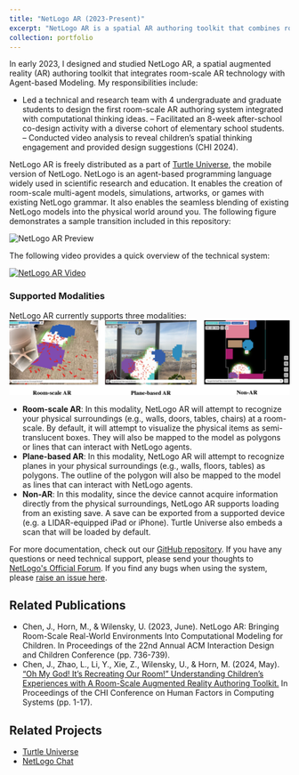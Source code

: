 ```yaml
---
title: "NetLogo AR (2023-Present)"
excerpt: "NetLogo AR is a spatial AR authoring toolkit that combines room-scale AR technology with NetLogo, a popular agent-based programming language. Part of Turtle Universe, the mobile version of NetLogo, it allows users to create simulations that blend digital content with real-world environments. Built on NetLogo's strengths for research and education, it enables users to model complex systems, fostering creativity in applications like games and art, making it ideal for K-12 learners and researchers.<br/><br/><img src='/images/netlogo-ar/modalities.png' width='800'>"
collection: portfolio
---
```


In early 2023, I designed and studied NetLogo AR, a spatial augmented reality (AR) authoring toolkit that integrates room-scale AR technology with Agent-based Modeling. My responsibilities include:
- Led a technical and research team with 4 undergraduate and graduate students to design the first room-scale AR authoring system integrated with computational thinking ideas.
– Facilitated an 8-week after-school co-design activity with a diverse cohort of elementary school students.
– Conducted video analysis to reveal children’s spatial thinking engagement and provided design suggestions (CHI 2024).

NetLogo AR is freely distributed as a part of [Turtle Universe](/portfolio/turtle-universe/), the mobile version of NetLogo. NetLogo is an agent-based programming language widely used in scientific research and education. It enables the creation of room-scale multi-agent models, simulations, artworks, or games with existing NetLogo grammar. It also enables the seamless blending of existing NetLogo models into the physical world around you.
The following figure demonstrates a sample transition included in this repository:

<img src="https://github.com/NetLogo-Mobile/NetLogo-AR/assets/12299703/a81825d8-165f-426e-8445-df0b270044da" alt="NetLogo AR Preview" width="480"/>

The following video provides a quick overview of the technical system:

[![NetLogo AR Video](https://img.youtube.com/vi/xJcEGpp6rCE/0.jpg)](https://www.youtube.com/watch?v=xJcEGpp6rCE)

### Supported Modalities
NetLogo AR currently supports three modalities:
![Comparison between NetLogo AR's modalities.](/images/netlogo-ar/modalities.png)

* **Room-scale AR**: In this modality, NetLogo AR will attempt to recognize your physical surroundings (e.g., walls, doors, tables, chairs) at a room-scale. By default, it will attempt to visualize the physical items as semi-translucent boxes. They will also be mapped to the model as polygons or lines that can interact with NetLogo agents.
* **Plane-based AR**: In this modality, NetLogo AR will attempt to recognize planes in your physical surroundings (e.g., walls, floors, tables) as polygons. The outline of the polygon will also be mapped to the model as lines that can interact with NetLogo agents.
* **Non-AR**: In this modality, since the device cannot acquire information directly from the physical surroundings, NetLogo AR supports loading from an existing save. A save can be exported from a supported device (e.g. a LIDAR-equipped iPad or iPhone). Turtle Universe also embeds a scan that will be loaded by default.

For more documentation, check out our [GitHub repository](https://github.com/NetLogo-Mobile/NetLogo-AR). If you have any questions or need technical support, please send your thoughts to [NetLogo's Official Forum](https://community.netlogo.org/). If you find any bugs when using the system, please [raise an issue here](https://github.com/NetLogo-Mobile/NetLogo-AR/issues).

## Related Publications
- Chen, J., Horn, M., & Wilensky, U. (2023, June). NetLogo AR: Bringing Room-Scale Real-World Environments Into Computational Modeling for Children. In Proceedings of the 22nd Annual ACM Interaction Design and Children Conference (pp. 736-739).
- Chen, J., Zhao, L., Li, Y., Xie, Z., Wilensky, U., & Horn, M. (2024, May). [“Oh My God! It’s Recreating Our Room!” Understanding Children’s Experiences with A Room-Scale Augmented Reality Authoring Toolkit.](/publications/2024-ar/) In Proceedings of the CHI Conference on Human Factors in Computing Systems (pp. 1-17).

## Related Projects
- [Turtle Universe](/portfolio/turtle-universe/)
- [NetLogo Chat](/portfolio/netlogo-chat/)